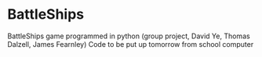 # BattleShips
BattleShips game programmed in python (group project, David Ye, Thomas Dalzell, James Fearnley)
Code to be put up tomorrow from school computer
